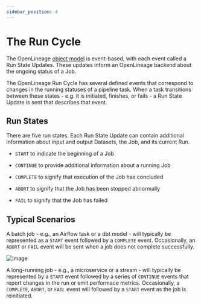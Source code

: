 ```yaml
---
sidebar_position: 4
---
```


# The Run Cycle

The OpenLineage [object model](object-model.md) is event-based, with each event called a Run State Updates. These updates inform an OpenLineage backend about the ongoing status of a Job.

The OpenLineage Run Cycle has several defined events that correspond to changes in the running statuses of a pipeline task. When a task transitions between these states - e.g. it is initiated, finishes, or fails - a Run State Update is sent that describes that event.

## Run States

There are five run states. Each Run State Update can contain additional information about input and output Datasets, the Job, and its current Run.

* ``START`` to indicate the beginning of a Job

* ``CONTINUE`` to provide additional information about a running Job

* ``COMPLETE`` to signify that execution of the Job has concluded

* ``ABORT`` to signify that the Job has been stopped abnormally

* ``FAIL`` to signify that the Job has failed


## Typical Scenarios

A batch job - e.g., an Airflow task or a dbt model - will typically be represented as a `START` event followed by a `COMPLETE` event. Occasionally, an `ABORT` or `FAIL` event will be sent when a job does not complete successfully.

![image](./run-cycle.svg)

A long-running job - e.g., a microservice or a stream - will typically be represented by a `START` event followed by a series of `CONTINUE` events that report changes in the run or emit performace metrics. Occasionally, a `COMPLETE`, `ABORT`, or `FAIL` event will followed by a `START` event as the job is reinitiated. 
